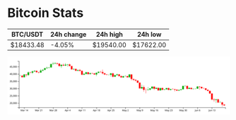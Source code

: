 # Bitcoin Stats

BTC/USDT|24h change|24h high|24h low|
|---|---|---|---|
|$18433.48|-4.05%|$19540.00|$17622.00|

<img src="./chart.svg">
